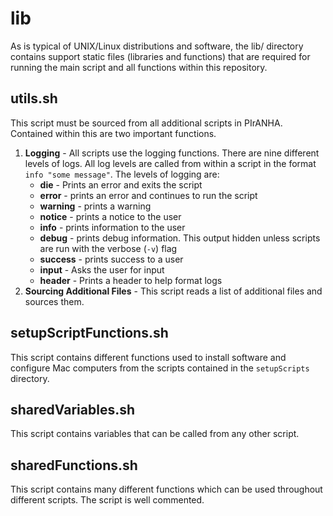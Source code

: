 # lib

As is typical of UNIX/Linux distributions and software, the lib/ directory contains support static files (libraries and functions) that are required for running the main script and all functions within this repository.

## utils.sh
This script must be sourced from all additional scripts in PIrANHA.  Contained within this are two important functions.  

1. **Logging** -  All scripts use the logging functions.  There are nine different levels of logs.  All log levels are called from within a script in the format `info "some message"`.  The levels of logging are:
	* **die** - Prints an error and exits the script 
	* **error** - prints an error and continues to run the script
	* **warning** - prints a warning
	* **notice** - prints a notice to the user
	* **info** - prints information to the user
	* **debug** - prints debug information.  This output hidden unless scripts are run with the verbose (`-v`) flag
	* **success** - prints success to a user
	* **input** - Asks the user for input
	* **header** - Prints a header to help format logs
2. **Sourcing Additional Files** - This script reads a list of additional files and sources them.

## setupScriptFunctions.sh
This script contains different functions used to install software and configure Mac computers from the scripts contained in the `setupScripts` directory.

## sharedVariables.sh
This script contains variables that can be called from any other script.

## sharedFunctions.sh
This script contains many different functions which can be used throughout different scripts.  The script is well commented.

